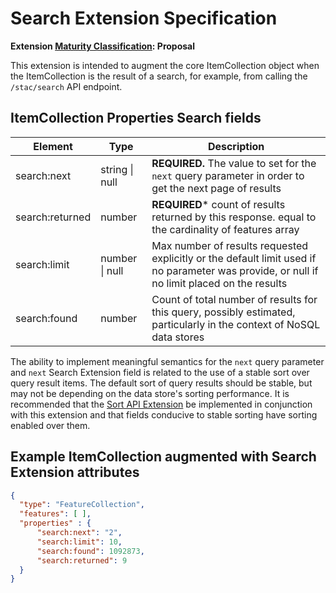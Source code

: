 # Search Extension Specification

**Extension [Maturity Classification](../../../extensions/README.md#extension-maturity): Proposal**

This extension is intended to augment the core ItemCollection object when the ItemCollection is the result of a 
search, for example, from calling the `/stac/search` API endpoint.  

## ItemCollection Properties Search fields

| Element      | Type          | Description                                                  |
| ------------ | ------------- | ------------------------------------------------------------ |
| search:next         | string \| null | **REQUIRED.** The value to set for the `next` query parameter in order to get the next page of results |
| search:returned     | number         | **REQUIRED*** count of results returned by this response. equal to the cardinality of features array |
| search:limit        | number \| null | Max number of results requested explicitly or the default limit used if no parameter was provide, or null if no limit placed on the results|
| search:found        | number         | Count of total number of results for this query, possibly estimated, particularly in the context of NoSQL data stores |

The ability to implement meaningful semantics for the `next` query parameter and `next` Search Extension field is related to the use of a stable sort over query result items.  The default sort of query results should be stable, but may not be depending on the data store's sorting performance.  It is recommended that the [Sort API Extension](../../api-spec/extensions/sort/README.md) be implemented in conjunction with this extension and that fields conducive to stable sorting have sorting enabled over them.  

## Example ItemCollection augmented with Search Extension attributes
  
```json
{
  "type": "FeatureCollection",
  "features": [ ],
  "properties" : {
      "search:next": "2",
      "search:limit": 10,
      "search:found": 1092873,
      "search:returned": 9
  }
}
```
